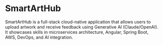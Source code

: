 # SmartArtHub
SmartArtHub is a full-stack cloud-native application that allows users to upload artwork and receive feedback using Generative AI (Claude/OpenAI). It showcases skills in microservices architecture, Angular, Spring Boot, AWS, DevOps, and AI integration.
